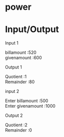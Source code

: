 # power

# Input/Output

Input 1</br>

billamount :520 </br>
givenamount :600 </br>

Output 1</br>

Quotient :1 </br>
Remainder :80 </br>

input 2 </br>

Enter billamount :500 </br>
Enter givenamount :1000 </br>

Output 2 </br>

Quotient :2 </br>
Remainder :0 </br>
